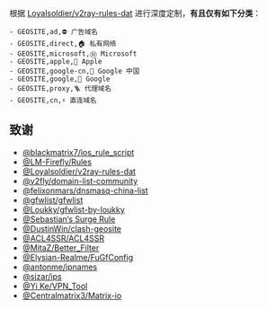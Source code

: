 根据 [Loyalsoldier/v2ray-rules-dat](https://github.com/Loyalsoldier/v2ray-rules-dat) 进行深度定制，**有且仅有如下分类**：
```
- GEOSITE,ad,⛔️ 广告域名
- GEOSITE,direct,🏠 私有网络
- GEOSITE,microsoft,Ⓜ️ Microsoft
- GEOSITE,apple,🍎 Apple
- GEOSITE,google-cn,🗽 Google 中国
- GEOSITE,google,🗽 Google
- GEOSITE,proxy,🪜 代理域名
- GEOSITE,cn,⚡ 直连域名
```
## 致谢

- [@blackmatrix7/ios_rule_script](https://github.com/blackmatrix7/ios_rule_script)
- [@LM-Firefly/Rules](https://github.com/LM-Firefly/Rules)
- [@Loyalsoldier/v2ray-rules-dat](https://github.com/Loyalsoldier/v2ray-rules-dat)
- [@v2fly/domain-list-community](https://github.com/v2fly/domain-list-community)
- [@felixonmars/dnsmasq-china-list](https://github.com/felixonmars/dnsmasq-china-list)
- [@gfwlist/gfwlist](https://github.com/gfwlist/gfwlist)
- [@Loukky/gfwlist-by-loukky](https://github.com/Loukky/gfwlist-by-loukky)
- [@Sebastian‘s Surge Rule](https://ruleset.isagood.day/ruleset.html)
- [@DustinWin/clash-geosite](https://github.com/DustinWin/clash-geosite)
- [@ACL4SSR/ACL4SSR](https://github.com/ACL4SSR/ACL4SSR)
- [@MitaZ/Better_Filter](https://github.com/MitaZ/Better_Filter)
- [@Elysian-Realme/FuGfConfig](https://github.com/Elysian-Realme/FuGfConfig)
- [@antonme/ipnames](https://github.com/antonme/ipnames)
- [@sjzar/ips](https://github.com/sjzar/ips)
- [@Yi Ke/VPN_Tool](https://gitlab.com/lodepuly/vpn_tool)
- [@Centralmatrix3/Matrix-io](https://github.com/Centralmatrix3/Matrix-io)
